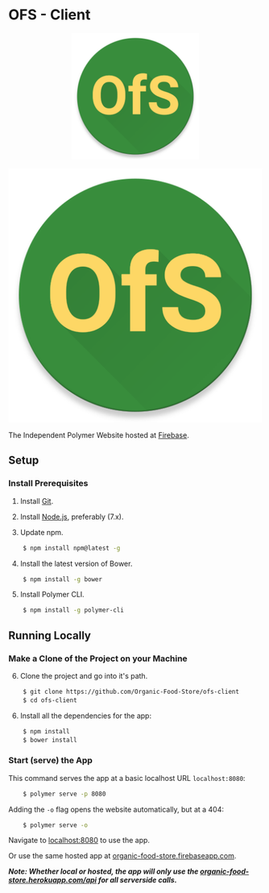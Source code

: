 # OFS - Client

<p align="center">
  <a href="organic-food-store.firebaseapp.com" target="_blank">
    <img src="https://raw.githubusercontent.com/Organic-Food-Store/ofs-client/master/images/logo.png" width="50%">
  </a>
</p>

![OFS Logo](https://raw.githubusercontent.com/Organic-Food-Store/ofs-client/master/images/logo.png)

The Independent Polymer Website hosted at [Firebase](organic-food-store.firebaseapp.com).

## Setup

### Install Prerequisites

1. Install [Git](https://git-scm.com/downloads).

2. Install [Node.js](https://nodejs.org/en/download/current), preferably (7.x).

3. Update npm.
```sh
    $ npm install npm@latest -g
```

4. Install the latest version of Bower.
```sh
    $ npm install -g bower
```

5. Install Polymer CLI.
```sh
    $ npm install -g polymer-cli
```

## Running Locally

### Make a Clone of the Project on your Machine

6. Clone the project and go into it's path.
```sh
    $ git clone https://github.com/Organic-Food-Store/ofs-client
    $ cd ofs-client
```

6. Install all the dependencies for the app:
```sh
    $ npm install
    $ bower install
```

### Start (serve) the App

This command serves the app at a basic localhost URL `localhost:8080`:
```sh
    $ polymer serve -p 8080
```

Adding the `-o` flag opens the website automatically, but at a 404:
```sh
    $ polymer serve -o
```
Navigate to [localhost:8080](http://localhost:8080) to use the app.

Or use the same hosted app at [organic-food-store.firebaseapp.com](organic-food-store.firebaseapp.com).

***Note: Whether local or hosted, the app will only use the [organic-food-store.herokuapp.com/api](https://organic-food-store.herokuapp.com/api) for all serverside calls.***
